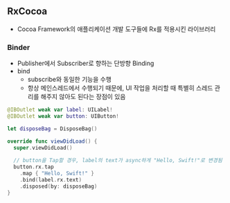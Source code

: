 ## RxCocoa
- Cocoa Framework의 애플리케이션 개발 도구들에 Rx를 적용시킨 라이브러리

### Binder
- Publisher에서 Subscriber로 향하는 단방향 Binding
- bind
  - subscribe와 동일한 기능을 수행
  - 항상 메인스레드에서 수행되기 때문에, UI 작업을 처리할 때 특별히 스레드 관리를 해주지 않아도 된다는 장점이 있음
```swift
@IBOutlet weak var label: UILabel!
@IBOutlet weak var button: UIButton!

let disposeBag = DisposeBag()

override func viewDidLoad() {
  super.viewDidLoad()
  
  // button을 Tap할 경우, label의 text가 async하게 "Hello, Swift!"로 변경됨
  button.rx.tap
    .map { "Hello, Swift!" }
    .bind(label.rx.text)
    .disposed(by: disposeBag)
}
```
